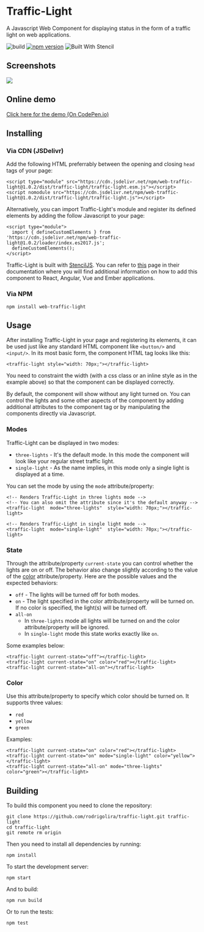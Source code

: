 # Traffic-Light

A Javascript Web Component for displaying status in the form of a traffic light on web applications.

![build](https://github.com/rodrigolira/traffic-light/workflows/build/badge.svg) [![npm version](https://badge.fury.io/js/web-traffic-light.svg)](https://badge.fury.io/js/web-traffic-light) ![Built With Stencil](https://img.shields.io/badge/-Built%20With%20Stencil-16161d.svg?logo=data%3Aimage%2Fsvg%2Bxml%3Bbase64%2CPD94bWwgdmVyc2lvbj0iMS4wIiBlbmNvZGluZz0idXRmLTgiPz4KPCEtLSBHZW5lcmF0b3I6IEFkb2JlIElsbHVzdHJhdG9yIDE5LjIuMSwgU1ZHIEV4cG9ydCBQbHVnLUluIC4gU1ZHIFZlcnNpb246IDYuMDAgQnVpbGQgMCkgIC0tPgo8c3ZnIHZlcnNpb249IjEuMSIgaWQ9IkxheWVyXzEiIHhtbG5zPSJodHRwOi8vd3d3LnczLm9yZy8yMDAwL3N2ZyIgeG1sbnM6eGxpbms9Imh0dHA6Ly93d3cudzMub3JnLzE5OTkveGxpbmsiIHg9IjBweCIgeT0iMHB4IgoJIHZpZXdCb3g9IjAgMCA1MTIgNTEyIiBzdHlsZT0iZW5hYmxlLWJhY2tncm91bmQ6bmV3IDAgMCA1MTIgNTEyOyIgeG1sOnNwYWNlPSJwcmVzZXJ2ZSI%2BCjxzdHlsZSB0eXBlPSJ0ZXh0L2NzcyI%2BCgkuc3Qwe2ZpbGw6I0ZGRkZGRjt9Cjwvc3R5bGU%2BCjxwYXRoIGNsYXNzPSJzdDAiIGQ9Ik00MjQuNywzNzMuOWMwLDM3LjYtNTUuMSw2OC42LTkyLjcsNjguNkgxODAuNGMtMzcuOSwwLTkyLjctMzAuNy05Mi43LTY4LjZ2LTMuNmgzMzYuOVYzNzMuOXoiLz4KPHBhdGggY2xhc3M9InN0MCIgZD0iTTQyNC43LDI5Mi4xSDE4MC40Yy0zNy42LDAtOTIuNy0zMS05Mi43LTY4LjZ2LTMuNkgzMzJjMzcuNiwwLDkyLjcsMzEsOTIuNyw2OC42VjI5Mi4xeiIvPgo8cGF0aCBjbGFzcz0ic3QwIiBkPSJNNDI0LjcsMTQxLjdIODcuN3YtMy42YzAtMzcuNiw1NC44LTY4LjYsOTIuNy02OC42SDMzMmMzNy45LDAsOTIuNywzMC43LDkyLjcsNjguNlYxNDEuN3oiLz4KPC9zdmc%2BCg%3D%3D&colorA=16161d&style=flat-square)

## Screenshots

<img  src="https://raw.githubusercontent.com/rodrigolira/traffic-light/master/assets/traffic-light-example.png">

## Online demo

[Click here for the demo (On CodePen.io)](https://codepen.io/rodrigolira/pen/KKgBOWa)

## Installing

### Via CDN (JSDelivr)

Add the following HTML preferrably between the opening and closing `head` tags of your page:

    <script type="module" src="https://cdn.jsdelivr.net/npm/web-traffic-light@1.0.2/dist/traffic-light/traffic-light.esm.js"></script>
    <script nomodule src="https://cdn.jsdelivr.net/npm/web-traffic-light@1.0.2/dist/traffic-light/traffic-light.js"></script>

Alternatively, you can import Traffic-Light's module and register its defined elements by adding the follow Javascript to your page:

    <script type="module">
      import { defineCustomElements } from 'https://cdn.jsdelivr.net/npm/web-traffic-light@1.0.2/loader/index.es2017.js';
      defineCustomElements();
    </script>

Traffic-Light is built with [StencilJS](https://stenciljs.com/). You can refer to [this](https://stenciljs.com/docs/overview) page in their documentation where you will find additional information on how to add this component to React, Angular, Vue and Ember applications.

### Via NPM

    npm install web-traffic-light

## Usage

After installing Traffic-Light in your page and registering its elements, it can be used just like any standard HTML component like `<button/>` and `<input/>`. In its most basic form, the component HTML tag looks like this:

    <traffic-light style="width: 70px;"></traffic-light>

You need to constraint the width (with a css class or an inline style as in the example above) so that the component can be displayed correctly.

By default, the component will show without any light turned on. You can control the lights and some other aspects of the component by adding additional attributes to the component tag or by manipulating the components directly via Javascript.

### Modes

Traffic-Light can be displayed in two modes:

- `three-lights` - It's the default mode. In this mode the component will look like your regular street traffic light.
- `single-light` - As the name implies, in this mode only a single light is displayed at a time.

You can set the mode by using the `mode` attribute/property:

    <!-- Renders Traffic-Light in three lights mode -->
    <!-- You can also omit the attribute since it's the default anyway -->
    <traffic-light  mode="three-lights"  style="width: 70px;"></traffic-light>

    <!-- Renders Traffic-Light in single light mode -->
    <traffic-light  mode="single-light"  style="width: 70px;"></traffic-light>

### State

Through the attribute/property `current-state` you can control whether the lights are on or off. The behavior also change slightly according to the value of the [color](#colors) attribute/property. Here are the possible values and the expected behaviors:

- `off` - The lights will be turned off for both modes.
- `on` - The light specified in the color attribute/property will be turned on. If no color is specified, the light(s) will be turned off.
- `all-on`
  - In `three-lights` mode all lights will be turned on and the color attribute/property will be ignored.
  - In `single-light` mode this state works exactly like `on`.

Some examples below:

    <traffic-light current-state="off"></traffic-light>
    <traffic-light current-state="on" color="red"></traffic-light>
    <traffic-light current-state="all-on"></traffic-light>

### Color

Use this attribute/property to specify which color should be turned on. It supports three values:

- `red`
- `yellow`
- `green`

Examples:

    <traffic-light current-state="on" color="red"></traffic-light>
    <traffic-light current-state="on" mode="single-light" color="yellow"></traffic-light>
    <traffic-light current-state="all-on" mode="three-lights" color="green"></traffic-light>

## Building

To build this component you need to clone the repository:

    git clone https://github.com/rodrigolira/traffic-light.git traffic-light
    cd traffic-light
    git remote rm origin

Then you need to install all dependencies by running:

    npm install

To start the development server:

    npm start

And to build:

    npm run build

Or to run the tests:

    npm test
